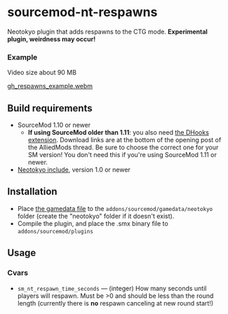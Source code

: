 # sourcemod-nt-respawns
Neotokyo plugin that adds respawns to the CTG mode. **Experimental plugin, weirdness may occur!**

### Example
Video size about 90 MB

[gh_respawns_example.webm](https://github.com/Rainyan/sourcemod-nt-respawns/assets/6595066/e4b03074-550e-4b13-98cd-458a013b2033)


## Build requirements
* SourceMod 1.10 or newer
  * **If using SourceMod older than 1.11**: you also need [the DHooks extension](https://forums.alliedmods.net/showpost.php?p=2588686). Download links are at the bottom of the opening post of the AlliedMods thread. Be sure to choose the correct one for your SM version! You don't need this if you're using SourceMod 1.11 or newer.
* [Neotokyo include](https://github.com/softashell/sourcemod-nt-include), version 1.0 or newer

## Installation
* Place [the gamedata file](addons/sourcemod/gamedata/neotokyo/) to the `addons/sourcemod/gamedata/neotokyo` folder (create the "neotokyo" folder if it doesn't exist).
* Compile the plugin, and place the .smx binary file to `addons/sourcemod/plugins`

## Usage
### Cvars
* `sm_nt_respawn_time_seconds` — (integer) How many seconds until players will respawn. Must be >0 and should be less than the round length (currently there is **no** respawn canceling at new round start!)
